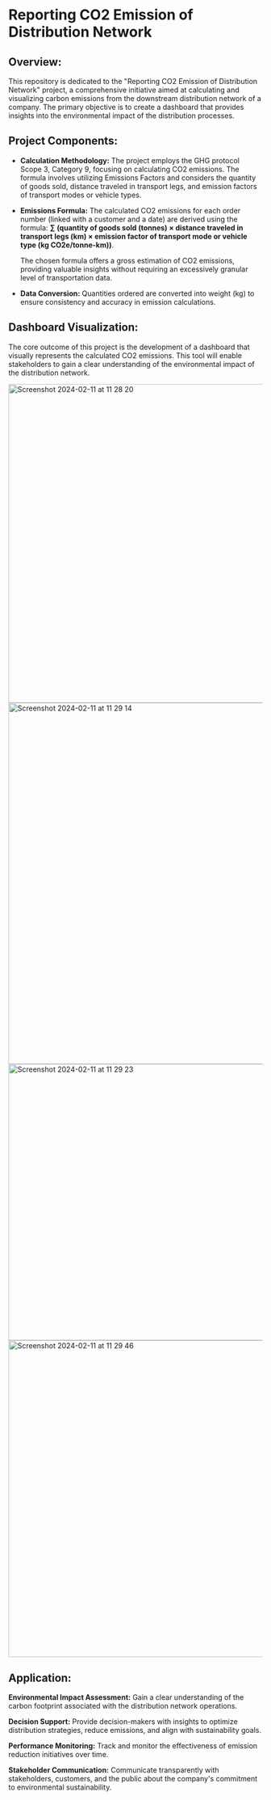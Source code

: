 # Reporting CO2 Emission of Distribution Network 


## Overview:

This repository is dedicated to the "Reporting CO2 Emission of Distribution Network" project, a comprehensive initiative aimed at calculating and visualizing carbon emissions from the downstream distribution network of a company. The primary objective is to create a dashboard that provides insights into the environmental impact of the distribution processes.

## Project Components:

- **Calculation Methodology:** The project employs the GHG protocol Scope 3, Category 9, focusing on calculating CO2 emissions. The formula involves utilizing Emissions Factors and considers the quantity of goods sold, distance traveled in transport legs, and emission factors of transport modes or vehicle types.
  
- **Emissions Formula:** The calculated CO2 emissions for each order number (linked with a customer and a date) are derived using the formula: **∑ (quantity of goods sold (tonnes) × distance traveled in transport legs (km) × emission factor of transport mode or vehicle type (kg CO2e/tonne-km))**.

   The chosen formula offers a gross estimation of CO2 emissions, providing valuable insights without requiring an excessively granular level of transportation data.

- **Data Conversion:**
Quantities ordered are converted into weight (kg) to ensure consistency and accuracy in emission calculations.

## Dashboard Visualization:
The core outcome of this project is the development of a dashboard that visually represents the calculated CO2 emissions. This tool will enable stakeholders to gain a clear understanding of the environmental impact of the distribution network.


<img width="631" alt="Screenshot 2024-02-11 at 11 28 20" src="https://github.com/hanhatnguyendo/CO2-Emmision/assets/76510432/4ea2bc1a-fa27-4861-ae58-92e1cdf5770f">

<img width="715" alt="Screenshot 2024-02-11 at 11 29 14" src="https://github.com/hanhatnguyendo/CO2-Emmision/assets/76510432/9927febe-9cc9-4f04-98fa-43a495895e10">


<img width="547" alt="Screenshot 2024-02-11 at 11 29 23" src="https://github.com/hanhatnguyendo/CO2-Emmision/assets/76510432/b18b8c52-309b-4868-99fb-d11c53c3b7f4">

<img width="627" alt="Screenshot 2024-02-11 at 11 29 46" src="https://github.com/hanhatnguyendo/CO2-Emmision/assets/76510432/705b1a8c-45b4-44b3-9588-708fd5b5c5d9">


## Application:

**Environmental Impact Assessment:** Gain a clear understanding of the carbon footprint associated with the distribution network operations.

**Decision Support:** Provide decision-makers with insights to optimize distribution strategies, reduce emissions, and align with sustainability goals.

**Performance Monitoring:** Track and monitor the effectiveness of emission reduction initiatives over time.

**Stakeholder Communication:** Communicate transparently with stakeholders, customers, and the public about the company's commitment to environmental sustainability.

